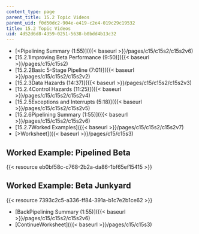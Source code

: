 ```yaml
---
content_type: page
parent_title: 15.2 Topic Videos
parent_uid: f0d50dc2-904e-e419-c2e4-019c29c19532
title: 15.2 Topic Videos
uid: 4d52d6d8-4359-0251-5638-b0bdd4b13c32
---
```


*   [\<Pipelining Summary (1:55)]({{< baseurl >}}/pages/c15/c15s2/c15s2v6)
*   [15.2.1Improving Beta Performance (9:50)]({{< baseurl >}}/pages/c15/c15s2)
*   [15.2.2Basic 5-Stage Pipeline (7:01)]({{< baseurl >}}/pages/c15/c15s2/c15s2v2)
*   [15.2.3Data Hazards (14:37)]({{< baseurl >}}/pages/c15/c15s2/c15s2v3)
*   [15.2.4Control Hazards (11:25)]({{< baseurl >}}/pages/c15/c15s2/c15s2v4)
*   [15.2.5Exceptions and Interrupts (5:18)]({{< baseurl >}}/pages/c15/c15s2/c15s2v5)
*   [15.2.6Pipelining Summary (1:55)]({{< baseurl >}}/pages/c15/c15s2/c15s2v6)
*   [15.2.7Worked Examples]({{< baseurl >}}/pages/c15/c15s2/c15s2v7)
*   [\>Worksheet]({{< baseurl >}}/pages/c15/c15s3)

Worked Example: Pipelined Beta
------------------------------

{{< resource eb0bf58c-c768-2b2a-da86-1bf65ef15415 >}}

Worked Example: Beta Junkyard
-----------------------------

{{< resource 7393c2c5-a336-ff84-391a-b1c7e2b1ce62 >}}

*   [BackPipelining Summary (1:55)]({{< baseurl >}}/pages/c15/c15s2/c15s2v6)
*   [ContinueWorksheet]({{< baseurl >}}/pages/c15/c15s3)